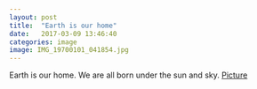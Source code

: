 ```yaml
---
layout: post
title:  "Earth is our home"
date:   2017-03-09 13:46:40
categories: image
image: IMG_19700101_041854.jpg
---
```


Earth is our home. We are all born under the sun and sky. 
[Picture](https://github.com/terraphilosofica/terraphilosofica.github.io/assets/IMG_19700101_041854.jpg)
